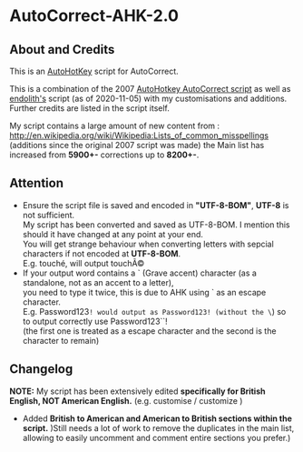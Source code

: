 # AutoCorrect-AHK-2.0

## About and Credits

This is an [AutoHotKey](https://www.autohotkey.com/) script for AutoCorrect.

This is a combination of the 2007 [AutoHotkey AutoCorrect script](http://www.autohotkey.com/download/AutoCorrect.ahk) as well as [endolith's](https://gist.github.com/endolith/876629) script (as of 2020-11-05) with my customisations and additions.
Further credits are listed in the script itself. 

My script contains a large amount of new content from : http://en.wikipedia.org/wiki/Wikipedia:Lists_of_common_misspellings </br>
(additions since the original 2007 script was made)
the Main list has increased from **5900+-** corrections up to **8200+-**. 

## Attention

* Ensure the script file is saved and encoded in **"UTF-8-BOM"**, **UTF-8** is not sufficient. </br> My script has been converted and saved as UTF-8-BOM. I mention this should it have changed at any point at your end. </br> You will get strange behaviour when converting letters with sepcial characters if not encoded at **UTF-8-BOM**. </br> E.g.  touché, will output touchÃ© 
* If your output word contains a \` (Grave accent) character (as a standalone, not as an accent to a letter), </br> you need to type it twice, this is due to AHK using \` as an escape character. </br> E.g. Password123`! would output as Password123! (without the \`) so to output correctly use Password123``! </br> (the first one is treated as a escape character and the second is the character to remain)

## Changelog 

**NOTE:** My script has been extensively edited **specifically for British English, NOT American English.** (e.g. customise / customize )

* Added **British to American and American to British sections within the script.** )Still needs a lot of work to remove the duplicates in the main list, allowing to easily uncomment and comment entire sections you prefer.)
